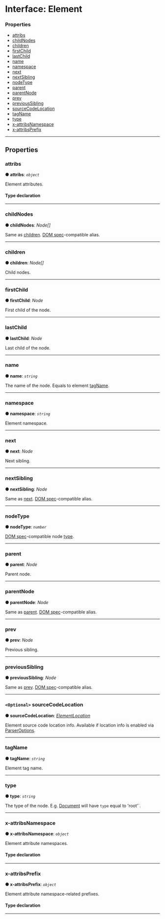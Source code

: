 # Interface: Element

### Properties

* [attribs](#attribs)
* [childNodes](#childnodes)
* [children](#children)
* [firstChild](#firstchild)
* [lastChild](#lastchild)
* [name](#name)
* [namespace](#namespace)
* [next](#next)
* [nextSibling](#nextsibling)
* [nodeType](#nodetype)
* [parent](#parent)
* [parentNode](#parentnode)
* [prev](#prev)
* [previousSibling](#previoussibling)
* [sourceCodeLocation](#sourcecodelocation)
* [tagName](#tagname)
* [type](#type)
* [x-attribsNamespace](#x_attribsnamespace)
* [x-attribsPrefix](#x_attribsprefix)

---

## Properties

<a id="attribs"></a>

###  attribs

**● attribs**: *`object`*

Element attributes.

#### Type declaration

[name: `string`]: `string`

___
<a id="childnodes"></a>

###  childNodes

**● childNodes**: *Node[]*

Same as [children](#children). [DOM spec](https://dom.spec.whatwg.org)-compatible alias.

___
<a id="children"></a>

###  children

**● children**: *Node[]*

Child nodes.

___
<a id="firstchild"></a>

###  firstChild

**● firstChild**: *Node*

First child of the node.

___
<a id="lastchild"></a>

###  lastChild

**● lastChild**: *Node*

Last child of the node.

___
<a id="name"></a>

###  name

**● name**: *`string`*

The name of the node. Equals to element [tagName](#tagname).

___
<a id="namespace"></a>

###  namespace

**● namespace**: *`string`*

Element namespace.

___
<a id="next"></a>

###  next

**● next**: *Node*

Next sibling.

___
<a id="nextsibling"></a>

###  nextSibling

**● nextSibling**: *Node*

Same as [next](#next). [DOM spec](https://dom.spec.whatwg.org)-compatible alias.

___
<a id="nodetype"></a>

###  nodeType

**● nodeType**: *`number`*

[DOM spec](https://dom.spec.whatwg.org/#dom-node-nodetype)-compatible node [type](#type).

___
<a id="parent"></a>

###  parent

**● parent**: *Node*

Parent node.

___
<a id="parentnode"></a>

###  parentNode

**● parentNode**: *Node*

Same as [parent](#parent). [DOM spec](https://dom.spec.whatwg.org)-compatible alias.

___
<a id="prev"></a>

###  prev

**● prev**: *Node*

Previous sibling.

___
<a id="previoussibling"></a>

###  previousSibling

**● previousSibling**: *Node*

Same as [prev](#prev). [DOM spec](https://dom.spec.whatwg.org)-compatible alias.

___
<a id="sourcecodelocation"></a>

### `<Optional>` sourceCodeLocation

**● sourceCodeLocation**: *[ElementLocation](../../parse5/docs/element-location.md)*

Element source code location info. Available if location info is enabled via [ParserOptions](../../parse5/docs/parser-options.md).

___
<a id="tagname"></a>

###  tagName

**● tagName**: *`string`*

Element tag name.

___
<a id="type"></a>

###  type

**● type**: *`string`*

The type of the node. E.g. [Document](document.md) will have `type` equal to 'root'`.

___
<a id="x_attribsnamespace"></a>

###  x-attribsNamespace

**● x-attribsNamespace**: *`object`*

Element attribute namespaces.

#### Type declaration

[name: `string`]: `string`

___
<a id="x_attribsprefix"></a>

###  x-attribsPrefix

**● x-attribsPrefix**: *`object`*

Element attribute namespace-related prefixes.

#### Type declaration

[name: `string`]: `string`

___


